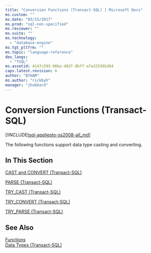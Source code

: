 ```yaml
---
title: "Conversion Functions (Transact-SQL) | Microsoft Docs"
ms.custom: ""
ms.date: "03/15/2017"
ms.prod: "sql-non-specified"
ms.reviewer: ""
ms.suite: ""
ms.technology: 
  - "database-engine"
ms.tgt_pltfrm: ""
ms.topic: "language-reference"
dev_langs: 
  - "TSQL"
ms.assetid: 4147c593-96ba-402f-8bff-a7a32536b304
caps.latest.revision: 6
author: "BYHAM"
ms.author: "rickbyh"
manager: "jhubbard"
---
```

# Conversion Functions (Transact-SQL)
[!INCLUDE[tsql-appliesto-ss2008-all_md](../../includes/tsql-appliesto-ss2008-all-md.md)]

  The following functions support data type casting and converting.  
  
## In This Section  
 [CAST and CONVERT &#40;Transact-SQL&#41;](../../t-sql/functions/cast-and-convert-transact-sql.md)  
  
 [PARSE &#40;Transact-SQL&#41;](../../t-sql/functions/parse-transact-sql.md)  
  
 [TRY_CAST &#40;Transact-SQL&#41;](../../t-sql/functions/try-cast-transact-sql.md)  
  
 [TRY_CONVERT &#40;Transact-SQL&#41;](../../t-sql/functions/try-convert-transact-sql.md)  
  
 [TRY_PARSE &#40;Transact-SQL&#41;](../../t-sql/functions/try-parse-transact-sql.md)  
  
## See Also  
 [Functions](../../t-sql/functions/functions.md)   
 [Data Types &#40;Transact-SQL&#41;](../../t-sql/data-types/data-types-transact-sql.md)  
  
  